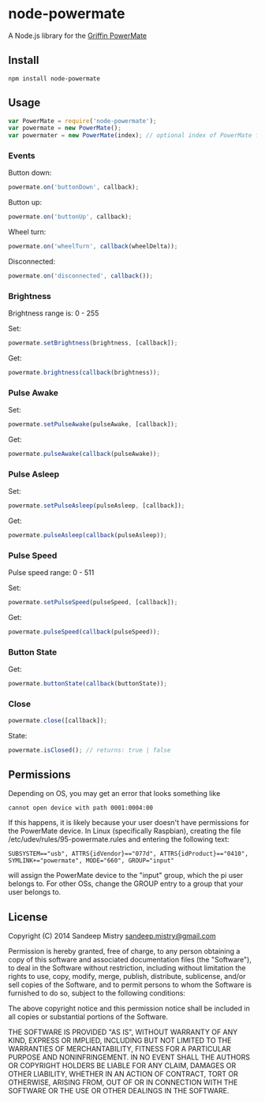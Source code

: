 # node-powermate

A Node.js library for the [Griffin PowerMate](http://store.griffintechnology.com/laptops/powermate)

## Install

```
npm install node-powermate
```

## Usage

```javascript
var PowerMate = require('node-powermate');
var powermate = new PowerMate();
var powermater = new PowerMate(index); // optional index of PowerMate for multiple
```

### Events

Button down:

```javascript
powermate.on('buttonDown', callback);
```

Button up:

```javascript
powermate.on('buttonUp', callback);
```

Wheel turn:

```javascript
powermate.on('wheelTurn', callback(wheelDelta));
```

Disconnected:

```javascript
powermate.on('disconnected', callback());
```

### Brightness

Brightness range is: 0 - 255

Set:

```javascript
powermate.setBrightness(brightness, [callback]);
```

Get:

```javascript
powermate.brightness(callback(brightness));
```

### Pulse Awake

Set:

```javascript
powermate.setPulseAwake(pulseAwake, [callback]);
```

Get:

```javascript
powermate.pulseAwake(callback(pulseAwake));
```

### Pulse Asleep

Set:

```javascript
powermate.setPulseAsleep(pulseAsleep, [callback]);
```

Get:

```javascript
powermate.pulseAsleep(callback(pulseAsleep));
```

### Pulse Speed

Pulse speed range: 0 - 511

Set:

```javascript
powermate.setPulseSpeed(pulseSpeed, [callback]);
```

Get:

```javascript
powermate.pulseSpeed(callback(pulseSpeed));
```

### Button State

Get:

```javascript
powermate.buttonState(callback(buttonState));
```

### Close

```javascript
powermate.close([callback]);
```

State:

```javascript
powermate.isClosed(); // returns: true | false
```

Permissions
-----
Depending on OS, you may get an error that looks something like

```
cannot open device with path 0001:0004:00
```

If this happens, it is likely because your user doesn't have permissions for the PowerMate device. In Linux (specifically Raspbian), creating the file /etc/udev/rules/95-powermate.rules and entering the following text:

```
SUBSYSTEM=="usb", ATTRS{idVendor}=="077d", ATTRS{idProduct}=="0410", SYMLINK+="powermate", MODE="660", GROUP="input"
```

will assign the PowerMate device to the "input" group, which the pi user belongs to. For other OSs, change the GROUP entry to a group that your user belongs to.

## License


Copyright (C) 2014 Sandeep Mistry <sandeep.mistry@gmail.com>

Permission is hereby granted, free of charge, to any person obtaining a copy of this software and associated documentation files (the "Software"), to deal in the Software without restriction, including without limitation the rights to use, copy, modify, merge, publish, distribute, sublicense, and/or sell copies of the Software, and to permit persons to whom the Software is furnished to do so, subject to the following conditions:

The above copyright notice and this permission notice shall be included in all copies or substantial portions of the Software.

THE SOFTWARE IS PROVIDED "AS IS", WITHOUT WARRANTY OF ANY KIND, EXPRESS OR IMPLIED, INCLUDING BUT NOT LIMITED TO THE WARRANTIES OF MERCHANTABILITY, FITNESS FOR A PARTICULAR PURPOSE AND NONINFRINGEMENT. IN NO EVENT SHALL THE AUTHORS OR COPYRIGHT HOLDERS BE LIABLE FOR ANY CLAIM, DAMAGES OR OTHER LIABILITY, WHETHER IN AN ACTION OF CONTRACT, TORT OR OTHERWISE, ARISING FROM, OUT OF OR IN CONNECTION WITH THE SOFTWARE OR THE USE OR OTHER DEALINGS IN THE SOFTWARE.

